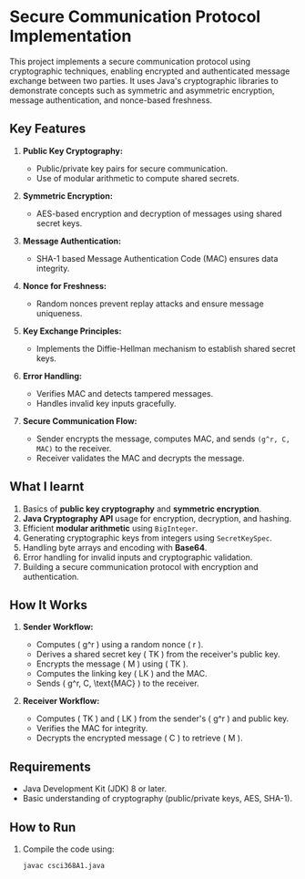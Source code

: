 # Secure Communication Protocol Implementation

This project implements a secure communication protocol using cryptographic techniques, enabling encrypted and authenticated message exchange between two parties. It uses Java's cryptographic libraries to demonstrate concepts such as symmetric and asymmetric encryption, message authentication, and nonce-based freshness.

## Key Features

1. **Public Key Cryptography:**
   - Public/private key pairs for secure communication.
   - Use of modular arithmetic to compute shared secrets.

2. **Symmetric Encryption:**
   - AES-based encryption and decryption of messages using shared secret keys.

3. **Message Authentication:**
   - SHA-1 based Message Authentication Code (MAC) ensures data integrity.

4. **Nonce for Freshness:**
   - Random nonces prevent replay attacks and ensure message uniqueness.

5. **Key Exchange Principles:**
   - Implements the Diffie-Hellman mechanism to establish shared secret keys.

6. **Error Handling:**
   - Verifies MAC and detects tampered messages.
   - Handles invalid key inputs gracefully.

7. **Secure Communication Flow:**
   - Sender encrypts the message, computes MAC, and sends `(g^r, C, MAC)` to the receiver.
   - Receiver validates the MAC and decrypts the message.

## What I learnt

1. Basics of **public key cryptography** and **symmetric encryption**.
2. **Java Cryptography API** usage for encryption, decryption, and hashing.
3. Efficient **modular arithmetic** using `BigInteger`.
4. Generating cryptographic keys from integers using `SecretKeySpec`.
5. Handling byte arrays and encoding with **Base64**.
6. Error handling for invalid inputs and cryptographic validation.
7. Building a secure communication protocol with encryption and authentication.

## How It Works

1. **Sender Workflow:**
   - Computes \( g^r \) using a random nonce \( r \).
   - Derives a shared secret key \( TK \) from the receiver's public key.
   - Encrypts the message \( M \) using \( TK \).
   - Computes the linking key \( LK \) and the MAC.
   - Sends \( g^r, C, \text{MAC} \) to the receiver.

2. **Receiver Workflow:**
   - Computes \( TK \) and \( LK \) from the sender's \( g^r \) and public key.
   - Verifies the MAC for integrity.
   - Decrypts the encrypted message \( C \) to retrieve \( M \).

## Requirements

- Java Development Kit (JDK) 8 or later.
- Basic understanding of cryptography (public/private keys, AES, SHA-1).

## How to Run

1. Compile the code using:
   ```bash
   javac csci368A1.java
